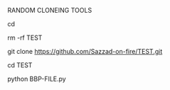RANDOM CLONEING TOOLS

cd

rm -rf TEST

git clone https://github.com/Sazzad-on-fire/TEST.git

cd TEST

python BBP-FILE.py
